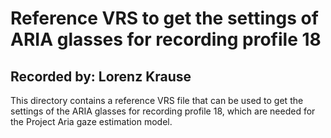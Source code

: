 # Reference VRS to get the settings of ARIA glasses for recording profile 18
## Recorded by: Lorenz Krause

This directory contains a reference VRS file that can be used to get the settings of the ARIA glasses for recording profile 18, which are needed for the Project Aria gaze estimation model.